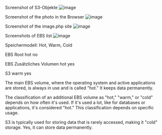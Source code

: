 

Screenshot of S3-Objekte
![image](https://github.com/auroragjemaj/m346_AuroraGjemaj/assets/112400886/c45c3895-5ff6-4255-a332-95625d994b5b)


Screenshot of the photo in the Browser
![image](https://github.com/auroragjemaj/m346_AuroraGjemaj/assets/112400886/3267df19-8669-4deb-b17f-2b71faf41d64)


Screenshot of the image.php site 
![image](https://github.com/auroragjemaj/m346_AuroraGjemaj/assets/112400886/37597e41-05a5-4620-8ba3-58326031e4f5)


Screenshots of EBS list 
![image](https://github.com/auroragjemaj/m346_AuroraGjemaj/assets/112400886/20f6b4ec-fb60-4adc-8dc4-6386c1e521b4)


Speichermodell: Hot, Warm, Cold

EBS Root
hot
no


EBS Zusätzliches Volumen
hot
yes


S3
warm
yes


The main EBS volume, where the operating system and active applications are stored, is always in use and is called "hot." It keeps data permanently.

The classification of an additional EBS volume as "hot," "warm," or "cold" depends on how often it's used. If it's used a lot, like for databases or applications, it's considered "hot." This classification depends on specific usage.

S3 is typically used for storing data that is rarely accessed, making it "cold" storage. Yes, it can store data permanently.




